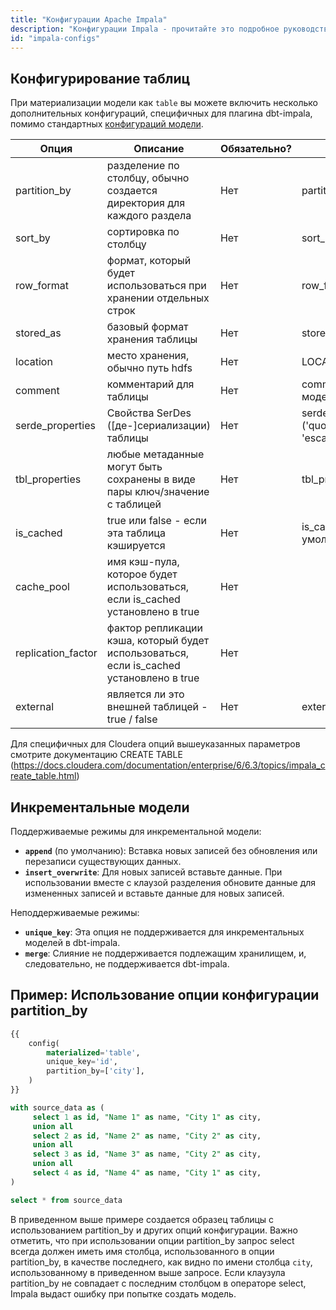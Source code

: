 ```yaml
---
title: "Конфигурации Apache Impala"
description: "Конфигурации Impala - прочитайте это подробное руководство, чтобы узнать о конфигурациях в dbt."
id: "impala-configs"
---
```


## Конфигурирование таблиц

При материализации модели как `table` вы можете включить несколько дополнительных конфигураций, специфичных для плагина dbt-impala, помимо стандартных [конфигураций модели](/reference/model-configs).

| Опция  | Описание                                        | Обязательно?               | Пример                  |
|---------|----------------------------------------------------|-------------------------|--------------------------|
| partition_by | разделение по столбцу, обычно создается директория для каждого раздела | Нет | partition_by=['name'] |
| sort_by | сортировка по столбцу  | Нет | sort_by=['age'] |
| row_format | формат, который будет использоваться при хранении отдельных строк | Нет | row_format='delimited' |
| stored_as | базовый формат хранения таблицы | Нет | stored_as='PARQUET' |
| location | место хранения, обычно путь hdfs | Нет | LOCATION='/user/etl/destination' |
| comment | комментарий для таблицы | Нет | comment='это самая чистая модель' |
| serde_properties | Свойства SerDes ([де-]сериализации) таблицы | Нет | serde_properties="('quoteChar'='\'', 'escapeChar'='\\')" |
| tbl_properties | любые метаданные могут быть сохранены в виде пары ключ/значение с таблицей | Нет | tbl_properties="('dbt_test'='1')" |
| is_cached | true или false - если эта таблица кэшируется | Нет | is_cached=false (по умолчанию) |
| cache_pool | имя кэш-пула, которое будет использоваться, если is_cached установлено в true | Нет |  |
| replication_factor | фактор репликации кэша, который будет использоваться, если is_cached установлено в true  | Нет | |  
| external | является ли это внешней таблицей - true / false | Нет | external=true |

Для специфичных для Cloudera опций вышеуказанных параметров смотрите документацию CREATE TABLE (https://docs.cloudera.com/documentation/enterprise/6/6.3/topics/impala_create_table.html)

## Инкрементальные модели

Поддерживаемые режимы для инкрементальной модели:
 - **`append`** (по умолчанию): Вставка новых записей без обновления или перезаписи существующих данных.
 - **`insert_overwrite`**: Для новых записей вставьте данные. При использовании вместе с клаузой разделения обновите данные для измененных записей и вставьте данные для новых записей. 

Неподдерживаемые режимы:
 - **`unique_key`**: Эта опция не поддерживается для инкрементальных моделей в dbt-impala.
 - **`merge`**: Слияние не поддерживается подлежащим хранилищем, и, следовательно, не поддерживается dbt-impala.

## Пример: Использование опции конфигурации partition_by

<File name='impala_partition_by.sql'>

```sql
{{
    config(
        materialized='table',
        unique_key='id',
        partition_by=['city'],
    )
}}

with source_data as (
     select 1 as id, "Name 1" as name, "City 1" as city,
     union all
     select 2 as id, "Name 2" as name, "City 2" as city,
     union all
     select 3 as id, "Name 3" as name, "City 2" as city,
     union all
     select 4 as id, "Name 4" as name, "City 1" as city,
)

select * from source_data
```

</File>

В приведенном выше примере создается образец таблицы с использованием partition_by и других опций конфигурации. Важно отметить, что при использовании опции partition_by запрос select всегда должен иметь имя столбца, использованного в опции partition_by, в качестве последнего, как видно по имени столбца ```city```, использованному в приведенном выше запросе. Если клаузула partition_by не совпадает с последним столбцом в операторе select, Impala выдаст ошибку при попытке создать модель.